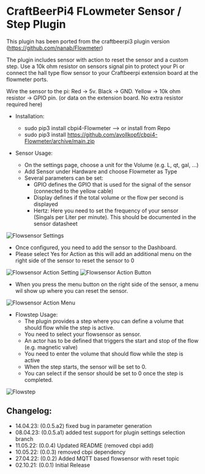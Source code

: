 # CraftBeerPi4 FLowmeter Sensor / Step Plugin

This plugin has been ported from the craftbeerpi3 plugin version (https://github.com/nanab/Flowmeter)

The plugin includes sensor with action to reset the sensor and a custom step.
Use a 10k ohm resistor on sensors signal pin to protect your Pi or connect the hall type flow sensor to your Craftbeerpi extension board at the flowmeter ports.

Wire the sensor to the pi:
Red -> 5v.
Black -> GND.
Yellow -> 10k ohm resistor -> GPIO pin. (or data on the extension board. No extra resistor required here)

- Installation: 
    - sudo pip3 install cbpi4-Flowmeter
    --> or install from Repo
    - sudo pip3 install https://github.com/avollkopf/cbpi4-Flowmeter/archive/main.zip

- Sensor Usage:
    - On the settings page, choose a unit for the Volume (e.g. L, qt, gal, ...)
    - Add Sensor under Hardware and choose Flowmeter as Type
    - Several parameters can be set:
        - GPIO defines the GPIO that is used for the signal of the sensor (connected to the yellow cable)
        - Display defines if the total volume or the flow per second is displayed
        - Hertz: Here you need to set the frequency of your sensor (Singals per Liter per minute). This should be documented in the sensor datasheet

![Flowsensor Settings](https://github.com/avollkopf/cbpi4-Flowmeter/blob/main/SensorConfig.png?raw=true)


- Once configured, you need to add the sensor to the Dashboard.
- Please select Yes for Action as this will add an additional menu on the right side of the sensor to reset the sensor to 0

![Flowsensor Action Setting](https://github.com/avollkopf/cbpi4-Flowmeter/blob/main/SensorActionSetting.png?raw=true)
![Flowsensor Action Button](https://github.com/avollkopf/cbpi4-Flowmeter/blob/main/SensorActionButton.png?raw=true)

    
- When you press the menu button on the right side of the sensor, a menu wil show up where you can reset the sensor.

![Flowsensor Action Menu](https://github.com/avollkopf/cbpi4-Flowmeter/blob/main/SensorAction.png?raw=true)

- Flowstep Usage:
    - The plugin provides a step where you can define a volume that should flow while the step is active.
    - You need to select your flowsensor as sensor.
    - An actor has to be defined that triggers the start and stop of the flow (e.g. magnetic valve)
    - You need to enter the volume that should flow while the step is active
    - When the step starts, the sensor will be set to 0.
    - You can select if the sensor should be set to 0 once the step is completed.

![Flowstep](https://github.com/avollkopf/cbpi4-Flowmeter/blob/main/FlowStep.png?raw=true)


## Changelog:

- 14.04.23: (0.0.5.a2) fixed bug in parameter generation
- 08.04.23: (0.0.5.a1) added test support for plugin settings selection branch
- 11.05.22: (0.0.4) Updated README (removed cbpi add)
- 10.05.22: (0.0.3) removed cbpi dependency
- 27.04.22: (0.0.2) Added MQTT based flowsensor with reset topic
- 02.10.21: (0.0.1) Initial Release

